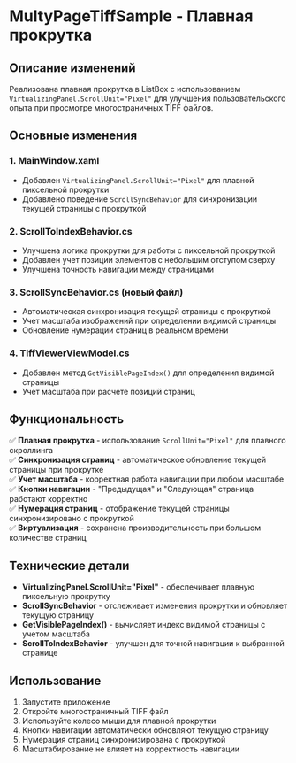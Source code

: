 # MultyPageTiffSample - Плавная прокрутка

## Описание изменений

Реализована плавная прокрутка в ListBox с использованием `VirtualizingPanel.ScrollUnit="Pixel"` для улучшения пользовательского опыта при просмотре многостраничных TIFF файлов.

## Основные изменения

### 1. MainWindow.xaml
- Добавлен `VirtualizingPanel.ScrollUnit="Pixel"` для плавной пиксельной прокрутки
- Добавлено поведение `ScrollSyncBehavior` для синхронизации текущей страницы с прокруткой

### 2. ScrollToIndexBehavior.cs
- Улучшена логика прокрутки для работы с пиксельной прокруткой
- Добавлен учет позиции элементов с небольшим отступом сверху
- Улучшена точность навигации между страницами

### 3. ScrollSyncBehavior.cs (новый файл)
- Автоматическая синхронизация текущей страницы с прокруткой
- Учет масштаба изображений при определении видимой страницы
- Обновление нумерации страниц в реальном времени

### 4. TiffViewerViewModel.cs
- Добавлен метод `GetVisiblePageIndex()` для определения видимой страницы
- Учет масштаба при расчете позиций страниц

## Функциональность

✅ **Плавная прокрутка** - использование `ScrollUnit="Pixel"` для плавного скроллинга  
✅ **Синхронизация страниц** - автоматическое обновление текущей страницы при прокрутке  
✅ **Учет масштаба** - корректная работа навигации при любом масштабе  
✅ **Кнопки навигации** - "Предыдущая" и "Следующая" страница работают корректно  
✅ **Нумерация страниц** - отображение текущей страницы синхронизировано с прокруткой  
✅ **Виртуализация** - сохранена производительность при большом количестве страниц  

## Технические детали

- **VirtualizingPanel.ScrollUnit="Pixel"** - обеспечивает плавную пиксельную прокрутку
- **ScrollSyncBehavior** - отслеживает изменения прокрутки и обновляет текущую страницу
- **GetVisiblePageIndex()** - вычисляет индекс видимой страницы с учетом масштаба
- **ScrollToIndexBehavior** - улучшен для точной навигации к выбранной странице

## Использование

1. Запустите приложение
2. Откройте многостраничный TIFF файл
3. Используйте колесо мыши для плавной прокрутки
4. Кнопки навигации автоматически обновляют текущую страницу
5. Нумерация страниц синхронизирована с прокруткой
6. Масштабирование не влияет на корректность навигации
